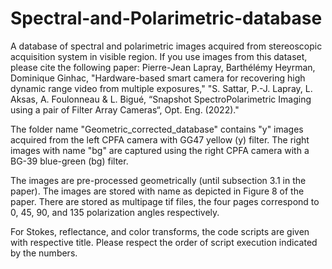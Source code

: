 # Spectral-and-Polarimetric-database
A database of spectral and polarimetric images acquired from stereoscopic acquisition system in visible region.
If you use images from this dataset, please cite the following paper:
Pierre-Jean Lapray, Barthélémy Heyrman, Dominique Ginhac, "Hardware-based smart camera for recovering high dynamic range video from multiple exposures," 
"S. Sattar, P.-J. Lapray, L. Aksas, A. Foulonneau & L. Bigué, “Snapshot SpectroPolarimetric Imaging using a pair of Filter Array Cameras“, Opt. Eng. (2022)."

The folder name "Geometric_corrected_database" contains "y" images acquired from the left CPFA camera with GG47 yellow (y) filter. The right images with name "bg" are captured using the right CPFA camera with a BG-39 blue-green (bg) filter. 

The images are pre-processed geometrically (until subsection 3.1 in the paper). The images are stored with name as depicted in Figure 8 of the paper.
There are stored as multipage tif files, the four pages correspond to 0, 45, 90, and 135 polarization angles respectively.

For Stokes, reflectance, and color transforms, the code scripts are given with respective title. 
Please respect the order of script execution indicated by the numbers.


